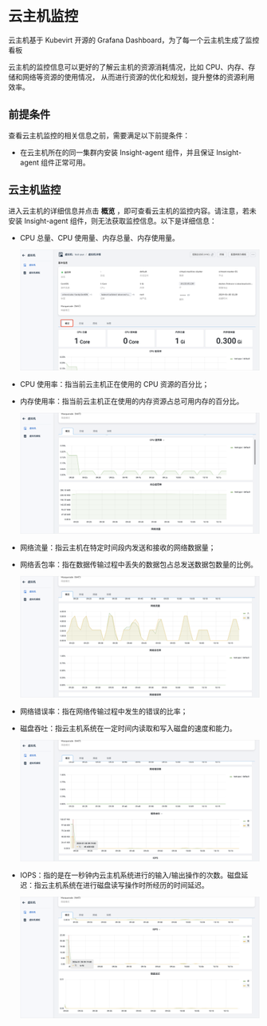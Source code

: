 # 云主机监控

云主机基于 Kubevirt 开源的 Grafana Dashboard，为了每一个云主机生成了监控看板

云主机的监控信息可以更好的了解云主机的资源消耗情况，比如 CPU、内存、存储和网络等资源的使用情况，
从而进行资源的优化和规划，提升整体的资源利用效率。

## 前提条件

查看云主机监控的相关信息之前，需要满足以下前提条件：

- 在云主机所在的同一集群内安装 Insight-agent 组件，并且保证 Insight-agent 组件正常可用。

## 云主机监控

进入云主机的详细信息并点击 __概览__ ，即可查看云主机的监控内容。请注意，若未安装 Insight-agent 组件，则无法获取监控信息。以下是详细信息：

- CPU 总量、CPU 使用量、内存总量、内存使用量。

    ![监控](../images/monitor01.png)

- CPU 使用率：指当前云主机正在使用的 CPU 资源的百分比；
- 内存使用率：指当前云主机正在使用的内存资源占总可用内存的百分比。

    ![CPU、内存使用率](../images/monitor02.png)

- 网络流量：指云主机在特定时间段内发送和接收的网络数据量；
- 网络丢包率：指在数据传输过程中丢失的数据包占总发送数据包数量的比例。

    ![网络流量、丢包率](../images/monitor03.png)

- 网络错误率：指在网络传输过程中发生的错误的比率；
- 磁盘吞吐：指云主机系统在一定时间内读取和写入磁盘的速度和能力。

    ![网络错误率、磁盘吞吐](../images/monitor04.png)

- IOPS：指的是在一秒钟内云主机系统进行的输入/输出操作的次数。磁盘延迟：指云主机系统在进行磁盘读写操作时所经历的时间延迟。

    ![IOPS、磁盘延迟](../images/monitor05.png)
